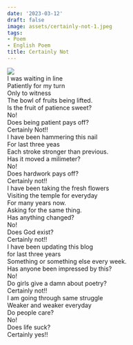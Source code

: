 ```yaml
---
date: '2023-03-12'
draft: false
image: assets/certainly-not-1.jpeg
tags:
- Poem
- English Poem
title: Certainly Not
---
```

[![](https://blogger.googleusercontent.com/img/b/R29vZ2xl/AVvXsEi4iouzsdLorB2j3j-QzF6bG5jFCoLcxarwtK0TAWecjMF_4DB9xkWMyn68XwKePsQB-CYeYEnwPeecgJnoF6LEfjE5a2iT7P__ikJsCulp8vVP-2cTwYZyzY4AxNwzZGx5olv4wL2uMMNa-SrdBfPxJEVYb5GDbkZQdGqI_zw4cekKOBFAfEB8-gIg7Q/s320/pexels-pixabay-247314.jpg)](https://blogger.googleusercontent.com/img/b/R29vZ2xl/AVvXsEi4iouzsdLorB2j3j-QzF6bG5jFCoLcxarwtK0TAWecjMF_4DB9xkWMyn68XwKePsQB-CYeYEnwPeecgJnoF6LEfjE5a2iT7P__ikJsCulp8vVP-2cTwYZyzY4AxNwzZGx5olv4wL2uMMNa-SrdBfPxJEVYb5GDbkZQdGqI_zw4cekKOBFAfEB8-gIg7Q/s7360/pexels-pixabay-247314.jpg)  \
I was waiting in line\
Patiently for my turn\
Only to witness \
The bowl of fruits being lifted.\
Is the fruit of patience sweet?\
No!\
Does being patient pays off?\
Certainly Not!!\
I have been hammering this nail\
For last three yeas\
Each stroke stronger than previous.\
Has it moved a milimeter?\
No!\
Does hardwork pays off?\
Certainly not!!\
I have been taking the fresh flowers\
Visiting the temple for everyday\
For many years now.\
Asking for the same thing.\
Has anything changed?\
No!\
Does God exist?\
Certainly not!!\
I have been updating this blog\
for last three years\
Something or something else every week.\
Has anyone been impressed by this?\
No!\
Do girls give a damn about poetry?\
Certainly not!!\
I am going through same struggle \
Weaker and weaker everyday\
Do people care?\
No!\
Does life suck?\
Certainly yes!!